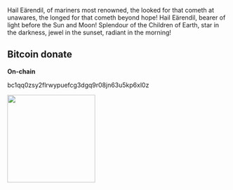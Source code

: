 Hail Eärendil, of mariners most renowned, the looked for that cometh at unawares, the longed for that cometh beyond hope! Hail Eärendil, bearer of light before the Sun and Moon! Splendour of the Children of Earth, star in the darkness, jewel in the sunset, radiant in the morning!

## Bitcoin donate 

**On-chain**

bc1qq0zsy2flrwypuefcg3dgq9r08jn63u5kp6xl0z

<img src="https://github.com/earendil-omarinheiro/earendil-omarinheiro/assets/151587675/6c4468c1-979b-48e5-98e1-0933a37d6591" width="200">

